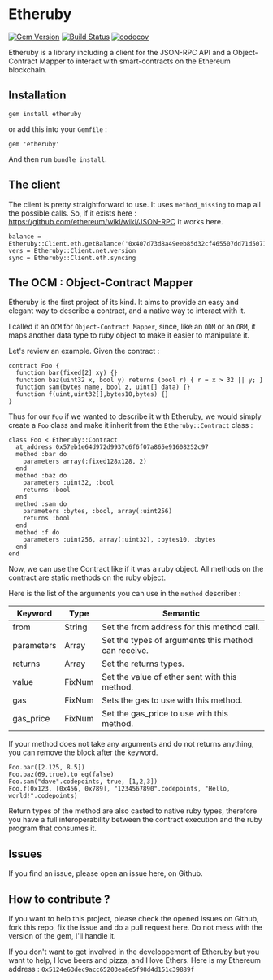 # Etheruby

[![Gem Version](https://img.shields.io/gem/v/etheruby.svg)][ruby-gems]
[![Build Status](https://travis-ci.org/MechanicalSloth/etheruby.svg?branch=master)][travis]
[![codecov](https://codecov.io/gh/MechanicalSloth/etheruby/branch/master/graph/badge.svg)][coverage]

[ruby-gems]: https://rubygems.org/gems/etheruby
[travis]: https://travis-ci.org/MechanicalSloth/etheruby
[coverage]: https://codecov.io/gh/MechanicalSloth/etheruby

Etheruby is a library including a client for the JSON-RPC API and a Object-Contract Mapper to interact with smart-contracts on the Ethereum blockchain.

## Installation

`gem install etheruby`

or add this into your `Gemfile` :

```
gem 'etheruby'
```

And then run `bundle install`.

## The client

The client is pretty straightforward to use. It uses `method_missing` to map all the possible calls. So, if it exists here : https://github.com/ethereum/wiki/wiki/JSON-RPC it works here.

```
balance = Etheruby::Client.eth.getBalance('0x407d73d8a49eeb85d32cf465507dd71d507100c1','latest')
vers = Etheruby::Client.net.version
sync = Etheruby::Client.eth.syncing
```

## The OCM : Object-Contract Mapper

Etheruby is the first project of its kind. It aims to provide an easy and elegant way to describe a contract, and a native way to interact with it.

I called it an `OCM` for `Object-Contract Mapper`, since, like an `ODM` or an `ORM`, it maps another data type to ruby object to make it easier to manipulate it.

Let's review an example. Given the contract :

```
contract Foo {
  function bar(fixed[2] xy) {}
  function baz(uint32 x, bool y) returns (bool r) { r = x > 32 || y; }
  function sam(bytes name, bool z, uint[] data) {}
  function f(uint,uint32[],bytes10,bytes) {}
}
```

Thus for our `Foo` if we wanted to describe it with Etheruby, we would simply create a `Foo` class and make it inherit from the `Etheruby::Contract` class :

```
class Foo < Etheruby::Contract
  at_address 0x57eb1e64d972d9937c6f6f07a865e91608252c97
  method :bar do
    parameters array(:fixed128x128, 2)
  end
  method :baz do
    parameters :uint32, :bool
    returns :bool
  end
  method :sam do
    parameters :bytes, :bool, array(:uint256)
    returns :bool
  end
  method :f do
    parameters :uint256, array(:uint32), :bytes10, :bytes
  end
end
```

Now, we can use the Contract like if it was a ruby object. All methods on the contract are static methods on the ruby object.

Here is the list of the arguments you can use in the `method` describer :

Keyword | Type | Semantic
------- | ---- | --------
from | String | Set the from address for this method call.
parameters | Array | Set the types of arguments this method can receive.
returns | Array | Set the returns types.
value | FixNum | Set the value of ether sent with this method.
gas | FixNum | Sets the gas to use with this method.
gas_price | FixNum | Set the gas_price to use with this method.

If your method does not take any arguments and do not returns anything, you can remove the block after the keyword.

```
Foo.bar([2.125, 8.5])
Foo.baz(69,true).to eq(false)
Foo.sam("dave".codepoints, true, [1,2,3])
Foo.f(0x123, [0x456, 0x789], "1234567890".codepoints, "Hello, world!".codepoints)
```

Return types of the method are also casted to native ruby types, therefore you have a full interoperability between the contract execution and the ruby program that consumes it.

## Issues

If you find an issue, please open an issue here, on Github.

## How to contribute ?

If you want to help this project, please check the opened issues on Github, fork this repo, fix the issue and do a pull request here. Do not mess with the version of the gem, I'll handle it.

If you don't want to get involved in the developpement of Etheruby but you want to help, I love beers and pizza, and I love Ethers. Here is my Ethereum address : `0x5124e63dec9acc65203ea8e5f98d4d151c39889f`
